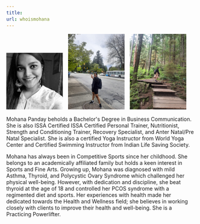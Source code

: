 ```yaml
---
title: 
url: whoismohana
---
```


<div align="left">
  <img src="profilemohana1.jpg" alt="Mohana's Image" style="width: 150px; display: inline-block; margin-right: 10px;">
  <img src="mohanav2.jpg" alt="Mohana's Image" style="width: 150px; display: inline-block; margin-right: 10px;">
  <img src="mohanav3 trek.jpg" alt="Mohana's Image" style="width: 150px; display: inline-block;">

  <p>
    Mohana Panday beholds a Bachelor's Degree in Business Communication. 
    She is also ISSA Certified ISSA Certified Personal Trainer, Nutritionist, Strength and Conditioning Trainer, Recovery Specialist, and Anter Natal/Pre Natal Specialist. She is also a certified Yoga Instructor from World Yoga Center and Certified Swimming Instructor from Indian Life Saving Society.
  </p>

  <p>
    Mohana has always been in Competitive Sports since her childhood. She belongs to an academically affiliated family but holds a keen interest in Sports and Fine Arts. Growing up, Mohana was diagnosed with mild Asthma, Thyroid, and Polycystic Ovary Syndrome which challenged her physical well-being. However, with dedication and discipline, she beat thyroid at the age of 18 and controlled her PCOS syndrome with a regimented diet and sports. Her experiences with health made her dedicated towards the Health and Wellness field; she believes in working closely with clients to improve their health and well-being. She is a Practicing Powerlifter.
  </p>
</div>
